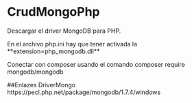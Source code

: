# CrudMongoPhp
<p>Descargar el driver MongoDB para PHP. </p>
<p>En el archivo php.ini hay que tener activada la **extension=php_mongodb.dll** </p>
<p>Conectar con composer usando el comando   composer require mongodb/mongodb </p>
##Enlazes 
DriverMongo https://pecl.php.net/package/mongodb/1.7.4/windows
